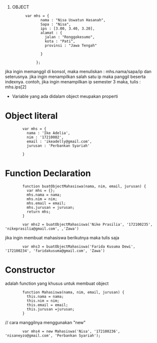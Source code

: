   1. OBJECT  

               var mhs = {
                      nama : "Nisa Uswatun Hasanah",
                      Sapa : "Nisa",
                      ips : [3.00, 3.40, 3.20],
                      alamat : {
                        jalan : "Ronggokesumo",
                        kota : "Pati",
                        provinsi : "Jawa Tengah"

                      }

                    };

jika ingin memanggil di konsol, maka menuliskan : mhs.nama/sapa/ip dan seterusnya.
jika ingin menampilkan salah satu ip maka panggil beserta indexnya. 
contoh, jika ingin menampilkan ip semester 3 maka, tulis : mhs.ips[2] 
* Variable yang ada didalam object meupakan properti

# Object literal

            var mhs = {
              nama : 'Ike Adelia',
              nim : '17210002',
              email : 'ikeadelly@gmail.com',
              jurusan : 'Perbankan Syariah'

            }

# Function Declaration

            function buatObjectMahasiswa(nama, nim, email, jurusan) {
              var mhs = {};
              mhs.nama = nama;
              mhs.nim = nim;
              mhs.email = email;
              mhs.jurusan = jurusan;
              return mhs;
            }

            var mhs2 = buatObjectMahasiswa('Nike Prasilia', '172100235', 'nikeprasilia@gmail.com', ,'Zawa')

jika ingin membuat mahasiswa berikutnya maka tulis saja

            var mhs3 = buatObjectMahasiswa('Farida Kusuma Dewi', '172100234', 'faridakusuma@gmail.com', 'Zawa')

# Constructor
adalah function yang khusus untuk membuat object

            function Mahasiswa(nama, nim, email, jurusan) {
              this.nama = nama;
              this.nim = nim;
              this.email = email;
              this.jurusan =jurusan;
            }
// cara manggilnya menggunakan "new"

            var mhs4 = new Mahasiswa('Nisa', '172100236', 'nisaneyzo@gmail.com', 'Perbankan Syariah');

